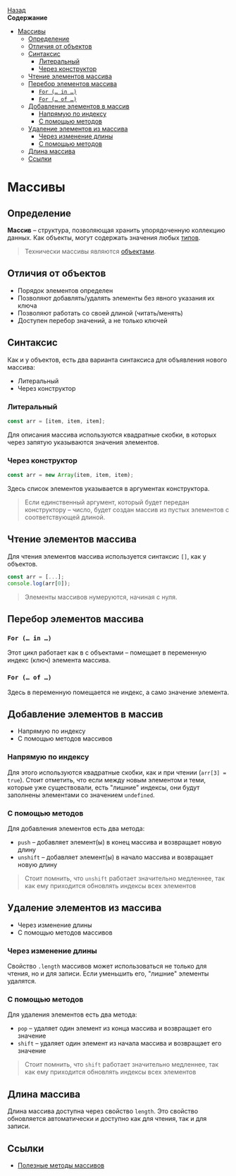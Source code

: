 <!-- START doctoc generated TOC please keep comment here to allow auto update -->
<!-- DON'T EDIT THIS SECTION, INSTEAD RE-RUN doctoc TO UPDATE -->
[Назад](README.md)<br />**Содержание**

- [Массивы](#%D0%BC%D0%B0%D1%81%D1%81%D0%B8%D0%B2%D1%8B)
  - [Определение](#%D0%BE%D0%BF%D1%80%D0%B5%D0%B4%D0%B5%D0%BB%D0%B5%D0%BD%D0%B8%D0%B5)
  - [Отличия от объектов](#%D0%BE%D1%82%D0%BB%D0%B8%D1%87%D0%B8%D1%8F-%D0%BE%D1%82-%D0%BE%D0%B1%D1%8A%D0%B5%D0%BA%D1%82%D0%BE%D0%B2)
  - [Синтаксис](#%D1%81%D0%B8%D0%BD%D1%82%D0%B0%D0%BA%D1%81%D0%B8%D1%81)
    - [Литеральный](#%D0%BB%D0%B8%D1%82%D0%B5%D1%80%D0%B0%D0%BB%D1%8C%D0%BD%D1%8B%D0%B9)
    - [Через конструктор](#%D1%87%D0%B5%D1%80%D0%B5%D0%B7-%D0%BA%D0%BE%D0%BD%D1%81%D1%82%D1%80%D1%83%D0%BA%D1%82%D0%BE%D1%80)
  - [Чтение элементов массива](#%D1%87%D1%82%D0%B5%D0%BD%D0%B8%D0%B5-%D1%8D%D0%BB%D0%B5%D0%BC%D0%B5%D0%BD%D1%82%D0%BE%D0%B2-%D0%BC%D0%B0%D1%81%D1%81%D0%B8%D0%B2%D0%B0)
  - [Перебор элементов массива](#%D0%BF%D0%B5%D1%80%D0%B5%D0%B1%D0%BE%D1%80-%D1%8D%D0%BB%D0%B5%D0%BC%D0%B5%D0%BD%D1%82%D0%BE%D0%B2-%D0%BC%D0%B0%D1%81%D1%81%D0%B8%D0%B2%D0%B0)
    - [`For (… in …)`](#for--in-)
    - [`For (… of …)`](#for--of-)
  - [Добавление элементов в массив](#%D0%B4%D0%BE%D0%B1%D0%B0%D0%B2%D0%BB%D0%B5%D0%BD%D0%B8%D0%B5-%D1%8D%D0%BB%D0%B5%D0%BC%D0%B5%D0%BD%D1%82%D0%BE%D0%B2-%D0%B2-%D0%BC%D0%B0%D1%81%D1%81%D0%B8%D0%B2)
    - [Напрямую по индексу](#%D0%BD%D0%B0%D0%BF%D1%80%D1%8F%D0%BC%D1%83%D1%8E-%D0%BF%D0%BE-%D0%B8%D0%BD%D0%B4%D0%B5%D0%BA%D1%81%D1%83)
    - [С помощью методов](#%D1%81-%D0%BF%D0%BE%D0%BC%D0%BE%D1%89%D1%8C%D1%8E-%D0%BC%D0%B5%D1%82%D0%BE%D0%B4%D0%BE%D0%B2)
  - [Удаление элементов из массива](#%D1%83%D0%B4%D0%B0%D0%BB%D0%B5%D0%BD%D0%B8%D0%B5-%D1%8D%D0%BB%D0%B5%D0%BC%D0%B5%D0%BD%D1%82%D0%BE%D0%B2-%D0%B8%D0%B7-%D0%BC%D0%B0%D1%81%D1%81%D0%B8%D0%B2%D0%B0)
    - [Через изменение длины](#%D1%87%D0%B5%D1%80%D0%B5%D0%B7-%D0%B8%D0%B7%D0%BC%D0%B5%D0%BD%D0%B5%D0%BD%D0%B8%D0%B5-%D0%B4%D0%BB%D0%B8%D0%BD%D1%8B)
    - [С помощью методов](#%D1%81-%D0%BF%D0%BE%D0%BC%D0%BE%D1%89%D1%8C%D1%8E-%D0%BC%D0%B5%D1%82%D0%BE%D0%B4%D0%BE%D0%B2-1)
  - [Длина массива](#%D0%B4%D0%BB%D0%B8%D0%BD%D0%B0-%D0%BC%D0%B0%D1%81%D1%81%D0%B8%D0%B2%D0%B0)
  - [Ссылки](#%D1%81%D1%81%D1%8B%D0%BB%D0%BA%D0%B8)

<!-- END doctoc generated TOC please keep comment here to allow auto update -->

# Массивы

## Определение

**Массив** – структура, позволяющая хранить упорядоченную коллекцию данных. Как объекты, могут содержать значения любых [типов](types.md).

>  Технически массивы являются [объектами](objects.md). 

## Отличия от объектов

* Порядок элементов определен
* Позволяют добавлять/удалять элементы без явного указания их ключа
* Позволяют работать со своей длиной (читать/менять)
* Доступен перебор значений, а не только ключей

## Синтаксис

Как и у объектов, есть два варианта синтаксиса для объявления нового массива:

* Литеральный
* Через конструктор

### Литеральный

```javascript
const arr = [item, item, item];
```

Для описания массива используются квадратные скобки, в которых через запятую указываются значения элементов. 

### Через конструктор

```javascript
const arr = new Array(item, item, item);
```

Здесь список элементов указывается в аргументах конструктора. 

> Если единственный аргумент, который будет передан конструктору – число, будет создан массив из пустых элементов с соответствующей длиной. 

## Чтение элементов массива

Для чтения элементов массива используется синтаксис `[]`, как у объектов. 

```javascript
const arr = [...];
console.log(arr[0]);
```

>  Элементы массивов нумеруются, начиная с нуля. 

## Перебор элементов массива

###  `For (… in …)`

Этот цикл работает как в с объектами – помещает в переменную индекс (ключ) элемента массива.

### `For (… of …)`

Здесь в переменную помещается не индекс, а само значение элемента. 

## Добавление элементов в массив

* Напрямую по индексу
* С помощью методов массивов

### Напрямую по индексу

Для этого используются квадратные скобки, как и при чтении (`arr[3] = true`). 
Стоит отметить, что если между новым элементом и теми, которые уже существовали, есть "лишние" индексы, они будут заполнены элементами со значением `undefined`. 

### С помощью методов

Для добавления элементов есть два метода:

* `push` – добавляет элемент(ы) в конец массива и возвращает новую длину
* `unshift` – добавляет элемент(ы) в начало массива и возвращает новую длину

> Стоит помнить, что `unshift` работает значительно медленнее, так как ему приходится обновлять индексы всех элементов

## Удаление элементов из массива

* Через изменение длины
* С помощью методов массивов

### Через изменение длины

Свойство `.length` массивов может использоваться не только для чтения, но и для записи. Если уменьшить его, "лишние" элементы удалятся. 

### С помощью методов

Для удаления элементов есть два метода:

* `pop` – удаляет один элемент из конца массива и возвращает его значение
* `shift` – удаляет один элемент из начала массива и возвращает его значение

> Стоит помнить, что `shift` работает значительно медленнее, так как ему приходится обновлять индексы всех элементов

## Длина массива

Длина массива доступна через свойство `length`. Это свойство обновляется автоматически и доступно как для чтения, так и для записи.

## Ссылки

* [Полезные методы массивов](array_useful_methods.md)


